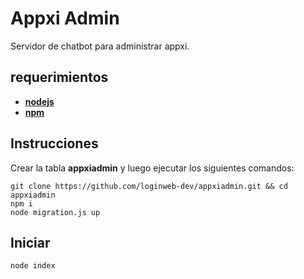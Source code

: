 # Appxi Admin
Servidor de chatbot para administrar appxi.

## requerimientos
- **[nodejs](https://nodejs.org/es/)**
- **[npm](https://www.npmjs.com/)**

## Instrucciones
Crear la tabla <b>appxiadmin</b> y luego ejecutar los siguientes comandos:
````
git clone https://github.com/loginweb-dev/appxiadmin.git && cd appxiadmin
npm i
node migration.js up
````

## Iniciar
````
node index
````